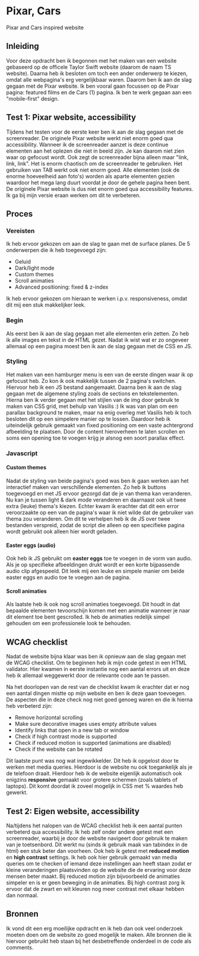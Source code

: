 # Pixar, Cars
 Pixar and Cars inspired website

## Inleiding
Voor deze opdracht ben ik begonnen met het maken van een website gebaseerd op de officele Taylor Swift website (daarom de naam TS website). Daarna heb ik besloten om toch een ander onderwerp te kiezen, omdat alle webpagina's erg vergelijkbaar waren. Daarom ben ik aan de slag gegaan met de Pixar website. Ik ben vooral gaan focussen op de Pixar pagina: featured films en de Cars (1) pagina. Ik ben te werk gegaan aan een "mobile-first" design. 

## Test 1: Pixar website, accessibility
Tijdens het testen voor de eerste keer ben ik aan de slag gegaan met de screenreader. De originele Pixar website werkt niet enorm goed qua accessibility. Wanneer ik de screenreader aanzet is deze continue elementen aan het oplezen die niet in beeld zijn. Je kan daarom niet zien waar op gefocust wordt. Ook zegt de screenreader bijna alleen maar "link, link, link". Het is enorm chaotisch om de screenreader te gebruiken.
Het gebruiken van TAB werkt ook niet enorm goed. Alle elementen (ook de enorme hoeveelheid aan foto's) worden als aparte elementen gezien waardoor het mega lang duurt voordat je door de gehele pagina heen bent. 
De originele Pixar website is dus niet enorm goed qua accessibility features. Ik ga bij mijn versie eraan werken om dit te verbeteren.

## Proces 
### Vereisten
Ik heb ervoor gekozen om aan de slag te gaan met de surface planes. 
De 5 onderwerpen die ik heb toegevoegd zijn: 
 - Geluid
 - Dark/light mode
 - Custom themes
 - Scroll animaties
 - Advanced positioning: fixed & z-index

Ik heb ervoor gekozen om hieraan te werken i.p.v. responsiveness, omdat dit mij een stuk makkelijker leek. 

### Begin
Als eerst ben ik aan de slag gegaan met alle elementen erin zetten. Zo heb ik alle images en tekst in de HTML gezet. Nadat ik wist wat er zo ongeveer allemaal op een pagina moest ben ik aan de slag gegaan met de CSS en JS. 

### Styling
Het maken van een hamburger menu is een van de eerste dingen waar ik op gefocust heb. Zo kon ik ook makkelijk tussen de 2 pagina's switchen. Hiervoor heb ik een JS bestand aangemaakt. 
Daarna ben ik aan de slag gegaan met de algemene styling zoals de sections en tekstelementen. Hierna ben ik verder gegaan met het stijlen van de img door gebruik te maken van CSS grid, met behulp van Vasilis :) 
Ik was van plan om een parallax background te maken, maar na enig overleg met Vasilis heb ik toch besloten dit op een simpelere manier op te lossen. Daardoor heb ik uiteindelijk gebruik gemaakt van fixed positioning om een vaste achtergrond afbeelding te plaatsen. Door de content hieroverheen te laten scrollen en soms een opening toe te voegen krijg je alsnog een soort parallax effect.

### Javascript

#### Custom themes
Nadat de styling van beide pagina's goed was ben ik gaan werken aan het interactief maken van verschillende elementen. Zo heb ik buttons toegevoegd en met JS ervoor gezorgd dat de je van thema kan veranderen. Nu kan je tussen light & dark mode veranderen en daarnaast ook uit twee extra (leuke) thema's kiezen.
Echter kwam ik erachter dat dit een error veroorzaakte op een van de pagina's waar ik niet wilde dat de gebruiker van thema zou veranderen. Om dit te verhelpen heb ik de JS over twee bestanden verspreid, zodat de script die alleen op een specifieke pagina wordt gebruikt ook alleen hier wordt geladen.

#### Easter eggs (audio)
Ook heb ik JS gebruikt om **easter eggs** toe te voegen in de vorm van audio. Als je op specifieke afbeeldingen drukt wordt er een korte bijpassende audio clip afgespeeld. Dit leek mij een leuke en simpele manier om beide easter eggs en audio toe te voegen aan de pagina.

#### Scroll animaties
Als laatste heb ik ook nog scroll animaties toegevoegd. Dit houdt in dat bepaalde elementen tevoorschijn komen met een animatie wanneer je naar dit element toe bent gescrolled. Ik heb de animaties redelijk simpel gehouden om een professionele look te behouden.

## WCAG checklist
Nadat de website bijna klaar was ben ik opnieuw aan de slag gegaan met de WCAG checklist.
Om te beginnen heb ik mijn code getest in een HTML validator. Hier kwamen in eerste instantie nog een aantal errors uit en deze heb ik allemaal weggewerkt door de relevante code aan te passen.

Na het doorlopen van de rest van de checklist kwam ik erachter dat er nog een aantal dingen mistte op mijn website en ben ik deze gaan toevoegen. De aspecten die in deze check nog niet goed genoeg waren en die ik hierna heb verbeterd zijn:
- Remove horizontal scrolling
- Make sure decorative images uses empty attribute values
- Identify links that open in a new tab or window
- Check if high contrast mode is supported
- Check if reduced motion is supported (animations are disabled)
- Check if the website can be rotated

Dit laatste punt was nog wat ingewikkelder. Dit heb ik opgelost door te werken met media queries. Hierdoor is de website nu ook toegankelijk als je de telefoon draait. Hierdoor heb ik de website eigenlijk automatisch ook enigzins **responsive** gemaakt voor grotere schermen (zoals tablets of laptops). Dit komt doordat ik zoveel mogelijk in CSS met % waardes heb gewerkt.

## Test 2: Eigen website, accessibility
Na/tijdens het nalopen van de WCAG checklist heb ik een aantal punten verbeterd qua accessibility. Ik heb zelf onder andere getest met een screenreader, waarbij je door de website navigeert door gebruik te maken van je toetsenbord. Dit werkt nu (sinds ik gebruik maak van tabindex in de html) een stuk beter dan voorheen. Ook heb ik getest met **reduced motion** en **high contrast** settings. Ik heb ook hier gebruik gemaakt van media queries om te checken of iemand deze instellingen aan heeft staan zodat er kleine veranderingen plaatsvinden op de website die de ervaring voor deze mensen beter maakt. Bij reduced motion zijn bijvoorbeeld de animaties simpeler en is er geen beweging in de animaties. Bij high contrast zorg ik ervoor dat de zwart en wit kleuren nog meer contrast met elkaar hebben dan normaal.

## Bronnen
Ik vond dit een erg moeilijke opdracht en ik heb dan ook veel onderzoek moeten doen om de website zo goed mogelijk te maken. Alle bronnen die ik hiervoor gebruikt heb staan bij het desbetreffende onderdeel in de code als comments.
